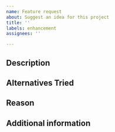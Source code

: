 ```yaml
---
name: Feature request
about: Suggest an idea for this project
title: ''
labels: enhancement
assignees: ''

---
```


<!--
Replace all the comments below with answers.
You must have considered at least one reasonable alternative for your problem for the feature request to be valid.

Please delete this comment before submitting the feature request.
-->

## Description
<!-- Describe what you would like added. -->

## Alternatives Tried
<!--
List the alternatives you have considered, and why none of them are suitable for your situation.
Use a Markdown unordered list, like so:
- foo
- bar
- baz
-->

## Reason
<!-- Describe why we should add this feature over the existing alternatives. -->

## Additional information
<!-- Add anything else here. -->
